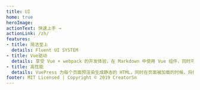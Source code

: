 ```yaml
---
title: UI
home: true
heroImage: 
actionText: 快速上手 →
actionLink: /zh/
features:
- title: 简洁至上
  details: Fluent UI SYSTEM
- title: Vue驱动
  details: 享受 Vue + webpack 的开发体验，在 Markdown 中使用 Vue 组件，同时可以使用 Vue 来开发自定义主题。
- title: 高性能
  details: VuePress 为每个页面预渲染生成静态的 HTML，同时在页面被加载的时候，将作为 SPA 运行。
footer: MIT Licensed | Copyright © 2019 CreatorSn 
---
```

